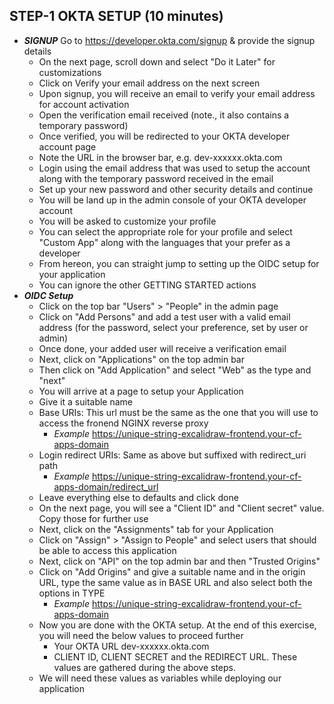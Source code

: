 ## STEP-1 OKTA SETUP (10 minutes)

* ***SIGNUP*** Go to https://developer.okta.com/signup & provide the signup details
  * On the next page, scroll down and select "Do it Later" for customizations
  * Click on Verify your email address on the next screen
  * Upon signup, you will receive an email to verify your email address for account activation
  * Open the verification email received (note., it also contains a temporary password)
  * Once verified, you will be redirected to your OKTA developer account page
  * Note the URL in the browser bar, e.g. dev-xxxxxx.okta.com
  * Login using the email address that was used to setup the account along with the temporary password received in the email
  * Set up your new password and other security details and continue
  * You will be land up in the admin console of your OKTA developer account
  * You will be asked to customize your profile
  * You can select the appropriate role for your profile and select "Custom App" along with the languages that your prefer as a developer
  * From hereon, you can straight jump to setting up the OIDC setup for your application
  * You can ignore the other GETTING STARTED actions
* ***OIDC Setup***
  * Click on the top bar "Users" > "People" in the admin page
  * Click on "Add Persons" and add a test user with a valid email address (for the password, select your preference, set by user or admin)
  * Once done, your added user will receive a verification email
  * Next, click on "Applications" on the top admin bar
  * Then click on "Add Application" and select "Web" as the type and "next"
  * You will arrive at a page to setup your Application
  * Give it a suitable name
  * Base URIs: This url must be the same as the one that you will use to access the fronend NGINX reverse proxy
    * *Example* <https://unique-string-excalidraw-frontend.your-cf-apps-domain>
  * Login redirect URIs: Same as above but suffixed with redirect_uri path
    * *Example* <https://unique-string-excalidraw-frontend.your-cf-apps-domain/redirect_url>
  * Leave everything else to defaults and click done
  * On the next page, you will see a "Client ID" and "Client secret" value. Copy those for further use
  * Next, click on the "Assignments" tab for your Application
  * Click on "Assign" > "Assign to People" and select users that should be able to access this application
  * Next, click on "API" on the top admin bar and then "Trusted Origins"
  * Click on "Add Origins" and give a suitable name and in the origin URL, type the same value as in BASE URL and also select both the options in TYPE
    * *Example* <https://unique-string-excalidraw-frontend.your-cf-apps-domain>
  * Now you are done with the OKTA setup. At the end of this exercise, you will need the below values to proceed further
    * Your OKTA URL dev-xxxxxx.okta.com
    * CLIENT ID, CLIENT SECRET and the REDIRECT URL. These values are gathered during the above steps.
  * We will need these values as variables while deploying our application
